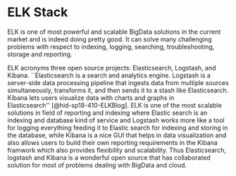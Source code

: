ELK Stack
=========

ELK is one of most powerful and scalable BigData solutions in the
current market and is indeed doing pretty good. It can solve many
challenging problems with respect to indexing, logging, searching,
troubleshooting, storage and reporting.

ELK acronyms three open source projects: Elasticsearch, Logstash, and
Kibana. ``Elasticsearch is a search and analytics engine. Logstash is a
server-side data processing pipeline that ingests data from multiple
sources simultaneously, transforms it, and then sends it to a stash like
Elasticsearch. Kibana lets users visualize data with charts and graphs
in Elasticsearch'' [@hid-sp18-410-ELKBlog]. ELK is one of the most
scalable solutions in field of reporting and indexing where Elastic
search is an indexing and database kind of service and Logstash works
more like a tool for logging everything feeding it to Elastic search for
indexing and storing in the database, while Kibana is a nice GUI that
helps in data visualization and also allows users to build their own
reporting requirements in the Kibana framwork which also provides
flexibility and scalability. Thus Elasticsearch, logstash and Kibana is
a wonderful open source that has collaborated solution for most of
problems dealing with BigData and cloud.
